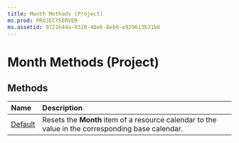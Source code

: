 ```yaml
---
title: Month Methods (Project)
ms.prod: PROJECTSERVER
ms.assetid: 9721b44a-9320-48eb-8eb0-e929613b71b6
---
```



# Month Methods (Project)

## Methods



|**Name**|**Description**|
|:-----|:-----|
|[Default](month-default-method-project.md)|Resets the  **Month** item of a resource calendar to the value in the corresponding base calendar.|

